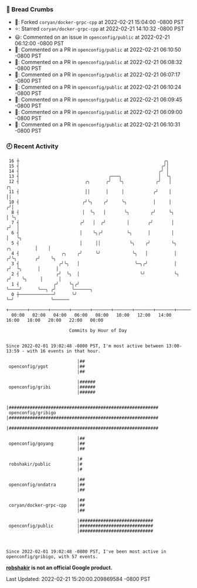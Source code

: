 ### 🍞 Bread Crumbs

 * 🍴: Forked `coryan/docker-grpc-cpp` at 2022-02-21 15:04:00 -0800 PST
 * ⭐️: Starred `coryan/docker-grpc-cpp` at 2022-02-21 14:10:32 -0800 PST
 * 😃: Commented on an issue in `openconfig/public` at 2022-02-21 06:12:00 -0800 PST
 * 💬: Commented on a PR in  `openconfig/public` at 2022-02-21 06:10:50 -0800 PST
 * 💬: Commented on a PR in  `openconfig/public` at 2022-02-21 06:08:32 -0800 PST
 * 💬: Commented on a PR in  `openconfig/public` at 2022-02-21 06:07:17 -0800 PST
 * 💬: Commented on a PR in  `openconfig/public` at 2022-02-21 06:10:24 -0800 PST
 * 💬: Commented on a PR in  `openconfig/public` at 2022-02-21 06:09:45 -0800 PST
 * 💬: Commented on a PR in  `openconfig/public` at 2022-02-21 06:09:00 -0800 PST
 * 💬: Commented on a PR in  `openconfig/public` at 2022-02-21 06:10:31 -0800 PST

### 🕘 Recent Activity
```
 16 ┼                                                       ╭╮
 15 ┤                                                      ╭╯│
 14 ┤                                                     ╭╯ │
 13 ┤                                  ╭───╮              │  ╰╮
 12 ┤                         ╭╮      ╭╯   ╰╮            ╭╯   │                       ╭╮
 11 ┤                         ││      │     │           ╭╯    │                       ││
 10 ┤                        ╭╯╰╮    ╭╯     ╰╮          │     │                      ╭╯│
  8 ┤                        │  ╰╮   │       ╰╮        ╭╯     ╰╮                     │ ╰╮
  7 ┤                       ╭╯   │  ╭╯        │       ╭╯       │                    ╭╯  │
  6 ┤                       │    ╰╮╭╯         ╰╮      │        │                    │   ╰╮
  5 ┤                       │     ││           ╰╮    ╭╯        ╰╮        ╭╮         │    │
  4 ┤                ╭╮    ╭╯     ╰╯            ╰╮   │          │       ╭╯╰╮       ╭╯    ╰╮
  3 ┤               ╭╯╰╮   │                     ╰─╮╭╯          │      ╭╯  ╰╮      │      │
  2 ┤              ╭╯  ╰╮  │                       ╰╯           ╰╮    ╭╯    ╰╮     │      │
  1 ┤             ╭╯    ╰╮╭╯                                     ╰────╯      ╰──╮ ╭╯      ╰──────╮
  0 ┼─────────────╯      ╰╯                                                     ╰─╯              ╰──────
    +───────+───────+───────+───────+───────+───────+───────+───────+───────+───────+───────+───────+────
  00:00   02:00   04:00   06:00   08:00   10:00   12:00   14:00   16:00   18:00   20:00   22:00   00:00   

						Commits by Hour of Day


Since 2022-02-01 19:02:48 -0800 PST, I'm most active between 13:00-13:59 - with 16 events in that hour.

```



```
                           |##
 openconfig/ygot           |##
                           |##

                           |######
 openconfig/gribi          |######
                           |######

                           |#########################################################
 openconfig/gribigo        |#########################################################
                           |#########################################################

                           |##
 openconfig/goyang         |##
                           |##

                           |#
 robshakir/public          |#
                           |#

                           |##
 openconfig/ondatra        |##
                           |##

                           |##
 coryan/docker-grpc-cpp    |##
                           |##

                           |############################
 openconfig/public         |############################
                           |############################



Since 2022-02-01 19:02:48 -0800 PST, I've been most active in openconfig/gribigo, with 57 events.

```
**[robshakir](mailto:robjs@google.com) is not an official Google product.**  


Last Updated: 2022-02-21 15:20:00.209869584 -0800 PST
